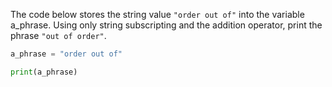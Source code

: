 The code below stores the string value `"order out of"` into the variable a_phrase. Using only string subscripting and the addition operator, print the phrase `"out of order"`.

```python
a_phrase = "order out of"

print(a_phrase)
```
